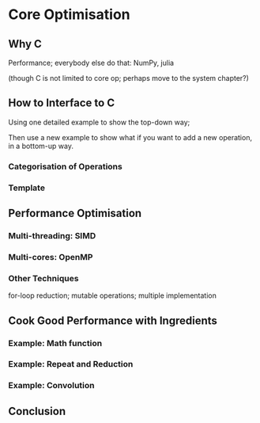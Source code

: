 # Core Optimisation 

## Why C

Performance; everybody else do that: NumPy, julia

(though C is not limited to core op; perhaps move to the system chapter?)

## How to Interface to C

Using one detailed example to show the top-down way;

Then use a new example to show what if you want to add a new operation, in a bottom-up way.

### Categorisation of Operations

### Template 

## Performance Optimisation

### Multi-threading: SIMD 

### Multi-cores: OpenMP

### Other Techniques

for-loop reduction; mutable operations; multiple implementation

## Cook Good Performance with Ingredients

### Example: Math function

### Example: Repeat and Reduction

### Example: Convolution 

## Conclusion
